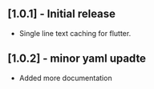 ## [1.0.1] - Initial release

* Single line text caching for flutter.

## [1.0.2] - minor yaml upadte 

* Added more documentation
